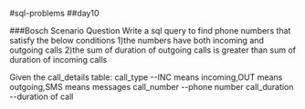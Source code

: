 #sql-problems
##day10

###Bosch Scenario Question
Write a sql query to find phone numbers that satisfy the below conditions
1)the numbers have both incoming and outgoing calls
2)the sum of duration of outgoing calls is greater than sum of duration of incoming calls


Given the call_details table:
call_type       --INC means incoming,OUT means outgoing,SMS means messages
call_number     --phone number
call_duration   --duration of call